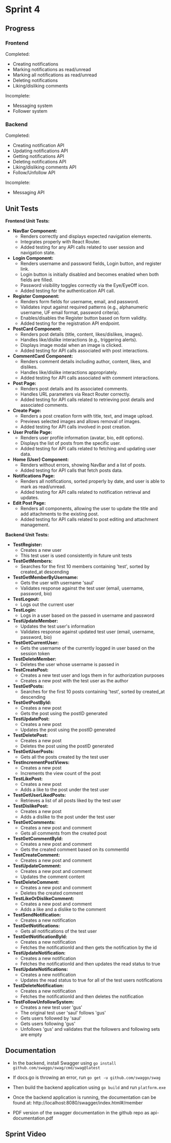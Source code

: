 # Sprint 4

## Progress
### Frontend
Completed:
- Creating notifications
- Marking notifications as read/unread
- Marking all notifications as read/unread
- Deleting notifications
- Liking/disliking comments

Incomplete:
- Messaging system
- Follower system


### Backend
Completed:
- Creating notification API
- Updating notifications API
- Getting notifications API
- Deleting notifications API
- Liking/disliking comments API
- Follow/Unfollow API

Incomplete:
- Messaging API

## Unit Tests

**Frontend Unit Tests:**
- **NavBar Component:**
    - Renders correctly and displays expected navigation elements.
    - Integrates properly with React Router.
    - Added testing for any API calls related to user session and navigation state.
- **Login Component:**
    - Renders username and password fields, Login button, and register link.
    - Login button is initially disabled and becomes enabled when both fields are filled.
    - Password visibility toggles correctly via the Eye/EyeOff icon.
    - Added testing for the authentication API call.
- **Register Component:**
    - Renders form fields for username, email, and password.
    - Validates input against required patterns (e.g., alphanumeric username, UF email format, password criteria).
    - Enables/disables the Register button based on form validity.
    - Added testing for the registration API endpoint.
- **PostCard Component:**
    - Renders post details (title, content, likes/dislikes, images).
    - Handles like/dislike interactions (e.g., triggering alerts).
    - Displays image modal when an image is clicked.
    - Added testing for API calls associated with post interactions.
- **CommentCard Component:**
    - Renders comment details including author, content, likes, and dislikes.
    - Handles like/dislike interactions appropriately.
    - Added testing for API calls associated with comment interactions.
- **Post Page:**
    - Renders post details and its associated comments.
    - Handles URL parameters via React Router correctly.
    - Added testing for API calls related to retrieving post details and associated comments.
- **Create Page:**
    - Renders a post creation form with title, text, and image upload.
    - Previews selected images and allows removal of images.
    - Added testing for API calls involved in post creation.
- **User Profile Page:**
    - Renders user profile information (avatar, bio, edit options).
    - Displays the list of posts from the specific user.
    - Added testing for API calls related to fetching and updating user data.
- **Home (User) Component:**
    - Renders without errors, showing NavBar and a list of posts.
    - Added testing for API calls that fetch posts data.
- **Notifications Page:**
    - Renders all notifications, sorted properly by date, and user is able to mark as read/unread.
    - Added testing for API calls related to notification retrieval and updates.
- **Edit Post Page:**
    - Renders all components, allowing the user to update the title and add attachments to the existing post.
    - Added testing for API calls related to post editing and attachment management.
    
**Backend Unit Tests:**
- **TestRegister:**
  - Creates a new user
  - This test user is used consistently in future unit tests
- **TestGetMembers:**
  - Searches for the first 10 members containing 'test', sorted by created_at descending
- **TestGetMemberByUsername:**
  - Gets the user with username 'saul'
  - Validates response against the test user (email, username, password, bio)
- **TestLogout:**
  - Logs out the current user
- **TestLogin:**
  - Logs in a user based on the passed in username and password
- **TestUpdateMember:**
  - Updates the test user's information
  - Validates response against updated test user (email, username, password, bio)
- **TestGetCurrentUser:**
  - Gets the username of the currently logged in user based on the session token
- **TestDeleteMember:**
  - Deletes the user whose username is passed in
- **TestCreatePost:**
  - Creates a new test user and logs them in for authorization purposes
  - Creates a new post with the test user as the author
- **TestGetPosts:**
  - Searches for the first 10 posts containing 'test', sorted by created_at descending
- **TestGetPostById:**
  - Creates a new post
  - Gets the post using the postID generated
- **TestUpdatePost:**
  - Creates a new post
  - Updates the post using the postID generated
- **TestDeletePost:**
  - Creates a new post
  - Deletes the post using the postID generated
- **TestGetUserPosts:**
  - Gets all the posts created by the test user
- **TestIncrementPostViews:**
  - Creates a new post
  - Increments the view count of the post
- **TestLikePost:**
  - Creates a new post
  - Adds a like to the post under the test user
- **TestGetUserLikedPosts:**
  - Retrieves a list of all posts liked by the test user
- **TestDislikePost:**
  - Creates a new post
  - Adds a dislike to the post under the test user
- **TestGetComments:**
  - Creates a new post and comment
  - Gets all comments from the created post
- **TestGetCommentById:**
  - Creates a new post and comment
  - Gets the created comment based on its commentId
- **TestCreateComment:**
  - Creates a new post and comment
- **TestUpdateComment:**
  - Creates a new post and comment
  - Updates the comment content
- **TestDeleteComment:**
  - Creates a new post and comment
  - Deletes the created comment
- **TestLikeOrDislikeComment:**
  - Creates a new post and comment
  - Adds a like and a dislike to the comment
- **TestSendNotification:**
  - Creates a new notification
- **TestGetNotifications:**
  - Gets all notifications of the test user
- **TestGetNotificationById:**
  - Creates a new notification
  - Fetches the notificationId and then gets the notification by the id
- **TestUpdateNotification:**
  - Creates a new notification
  - Fetches the notificationId and then updates the read status to true
- **TestUpdateNotifications:**
  - Creates a new notification
  - Updates the read status to true for all of the test users notifications
- **TestDeleteNotification:**
  - Creates a new notification
  - Fetches the notificationId and then deletes the notification
- **TestFollowUnfollowSystem:**
  - Creates a new test user 'gus'
  - The original test user 'saul' follows 'gus'
  - Gets users followed by 'saul'
  - Gets users following 'gus'
  - Unfollows 'gus' and validates that the followers and following sets are empty


## Documentation
- In the backend, install Swagger using `go install github.com/swaggo/swag/cmd/swag@latest`
- If docs.go is throwing an error, run `go get -u github.com/swaggo/swag`
- Then build the backend application using `go build` and run `platform.exe`
- Once the backend application is running, the documentation can be found at: http://localhost:8080/swagger/index.html#/member

- PDF version of the swagger documentation in the github repo as api-documentation.pdf

## Sprint Video
